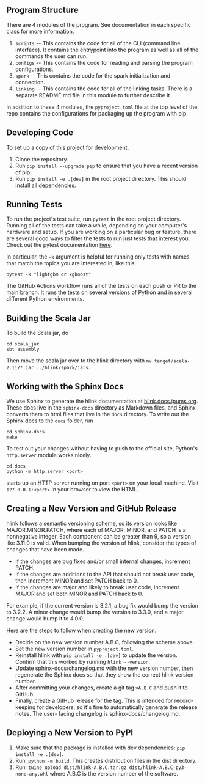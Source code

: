 
## Program Structure

There are 4 modules of the program. See documentation in each specific class for more information.

1) `scripts` -- This contains the code for all of the CLI (command line interface). It contains the entrypoint into the program as well as all of the commands the user can run. 
2) `configs` -- This contains the code for reading and parsing the program configurations.
3) `spark` -- This contains the code for the spark initialization and connection.
4) `linking` -- This contains the code for all of the linking tasks. There is a separate README.md file in this module to further describe it.

In addition to these 4 modules, the `pyproject.toml` file at the top level of the repo contains the configurations for packaging up the program with pip.

## Developing Code
To set up a copy of this project for development,

1. Clone the repository.
2. Run `pip install --upgrade pip` to ensure that you have a recent version of pip.
3. Run `pip install -e .[dev]` in the root project directory. This should install all dependencies.

## Running Tests

To run the project's test suite, run `pytest` in the root project directory.
Running all of the tests can take a while, depending on your computer's
hardware and setup. If you are working on a particular bug or feature, there
are several good ways to filter the tests to run just tests that interest you.
Check out the pytest documentation
[here](https://docs.pytest.org/en/latest/how-to/usage.html#specifying-which-tests-to-run).

In particular, the `-k` argument is helpful for running only tests with names
that match the topics you are interested in, like this:

```
pytest -k "lightgbm or xgboost"
```

The GitHub Actions workflow runs all of the tests on each push or PR to the
main branch. It runs the tests on several versions of Python and in several
different Python environments.

## Building the Scala Jar

To build the Scala jar, do

```
cd scala_jar
sbt assembly
```

Then move the scala jar over to the hlink directory with `mv target/scala-2.11/*.jar ../hlink/spark/jars`.

## Working with the Sphinx Docs

We use Sphinx to generate the hlink documentation at [hlink.docs.ipums.org](hlink.docs.ipums.org).
These docs live in the `sphinx-docs` directory as Markdown files, and Sphinx converts them to html
files that live in the `docs` directory. To write out the Sphinx docs to the `docs` folder, run

```
cd sphinx-docs
make
```

To test out your changes without having to push to the official site, Python's `http.server` module
works nicely.

```
cd docs
python -m http.server <port>
```

starts up an HTTP server running on port `<port>` on your local machine. Visit `127.0.0.1:<port>`
in your browser to view the HTML.

## Creating a New Version and GitHub Release

hlink follows a semantic versioning scheme, so its version looks like MAJOR.MINOR.PATCH, where
each of MAJOR, MINOR, and PATCH is a nonnegative integer. Each component can be greater than
9, so a version like 3.11.0 is valid. When bumping the version of hlink, consider the types of
changes that have been made.

- If the changes are bug fixes and/or small internal changes, increment PATCH.
- If the changes are additions to the API that should not break user code, then
increment MINOR and set PATCH back to 0.
- If the changes are major and likely to break user code, increment MAJOR and set
both MINOR and PATCH back to 0.

For example, if the current version is 3.2.1, a bug fix would bump the version to 3.2.2.
A minor change would bump the version to 3.3.0, and a major change would bump it to 4.0.0.

Here are the steps to follow when creating the new version.

- Decide on the new version number A.B.C, following the scheme above.
- Set the new version number in `pyproject.toml`.
- Reinstall hlink with `pip install -e .[dev]` to update the version. Confirm that this worked by running `hlink --version`.
- Update sphinx-docs/changelog.md with the new version number, then regenerate the Sphinx docs so that they show the correct hlink version number.
- After committing your changes, create a git tag `vA.B.C` and push it to GitHub.
- Finally, create a GitHub release for the tag. This is intended for record-keeping
for developers, so it's fine to automatically generate the release notes. The user-
facing changelog is sphinx-docs/changelog.md.

## Deploying a New Version to PyPI

1) Make sure that the package is installed with dev dependencies: `pip install -e .[dev]`.
2) Run: `python -m build`. This creates distribution files in the dist directory.
3) Run: `twine upload dist/hlink-A.B.C.tar.gz dist/hlink-A.B.C-py3-none-any.whl` where A.B.C is the version number of the software.
